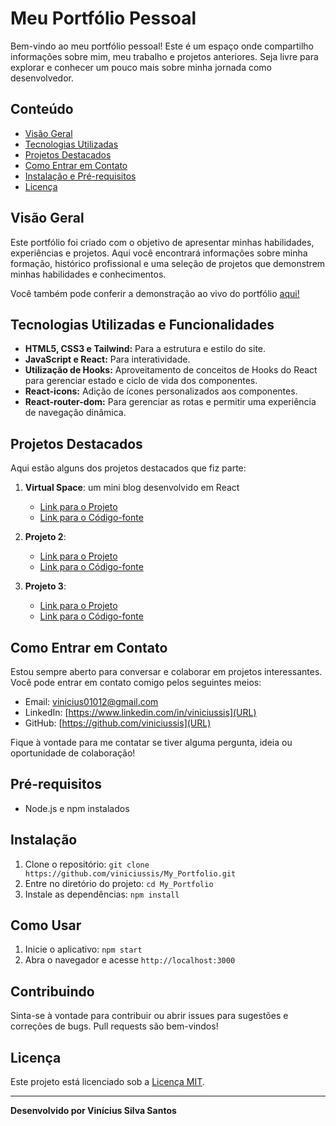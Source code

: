 # Meu Portfólio Pessoal

Bem-vindo ao meu portfólio pessoal! Este é um espaço onde compartilho informações sobre mim, meu trabalho e projetos anteriores. Seja livre para explorar e conhecer um pouco mais sobre minha jornada como desenvolvedor.

## Conteúdo

- [Visão Geral](#visão-geral)
- [Tecnologias Utilizadas](#tecnologias-utilizadas)
- [Projetos Destacados](#projetos-destacados)
- [Como Entrar em Contato](#como-entrar-em-contato)
- [Instalação e Pré-requisitos](#pré-requisitos)
- [Licença](#licença)

## Visão Geral

Este portfólio foi criado com o objetivo de apresentar minhas habilidades, experiências e projetos. Aqui você encontrará informações sobre minha formação, histórico profissional e uma seleção de projetos que demonstrem minhas habilidades e conhecimentos.

Você também pode conferir a demonstração ao vivo do portfólio [aqui!](https://my-portfolio-rust-eight-80.vercel.app/)

## Tecnologias Utilizadas e Funcionalidades

- **HTML5, CSS3 e Tailwind:** Para a estrutura e estilo do site.
- **JavaScript e React:** Para interatividade.
- **Utilização de Hooks:** Aproveitamento de conceitos de Hooks do React para gerenciar estado e ciclo de vida dos componentes.
- **React-icons:** Adição de ícones personalizados aos componentes.
- **React-router-dom:** Para gerenciar as rotas e permitir uma experiência de navegação dinâmica.

## Projetos Destacados

Aqui estão alguns dos projetos destacados que fiz parte:

1. **Virtual Space**: um mini blog desenvolvido em React
   - [Link para o Projeto](https://virtual-space-viniciussis-projects.vercel.app/)
   - [Link para o Código-fonte](https://github.com/viniciussis/Virtual_Space.git)

2. **Projeto 2**: 
   - [Link para o Projeto](URL)
   - [Link para o Código-fonte](URL)

3. **Projeto 3**: 
   - [Link para o Projeto](URL)
   - [Link para o Código-fonte](URL)

## Como Entrar em Contato

Estou sempre aberto para conversar e colaborar em projetos interessantes. Você pode entrar em contato comigo pelos seguintes meios:

- Email: vinicius01012@gmail.com
- LinkedIn: [https://www.linkedin.com/in/viniciussis](URL)
- GitHub: [https://github.com/viniciussis](URL)

Fique à vontade para me contatar se tiver alguma pergunta, ideia ou oportunidade de colaboração!

## Pré-requisitos

- Node.js e npm instalados

## Instalação

1. Clone o repositório: `git clone https://github.com/viniciussis/My_Portfolio.git`
2. Entre no diretório do projeto: `cd My_Portfolio`
3. Instale as dependências: `npm install`

## Como Usar

1. Inicie o aplicativo: `npm start`
2. Abra o navegador e acesse `http://localhost:3000`

## Contribuindo

Sinta-se à vontade para contribuir ou abrir issues para sugestões e correções de bugs. Pull requests são bem-vindos!

## Licença

Este projeto está licenciado sob a [Licença MIT](LICENSE).

---
**Desenvolvido por Vinícius Silva Santos**